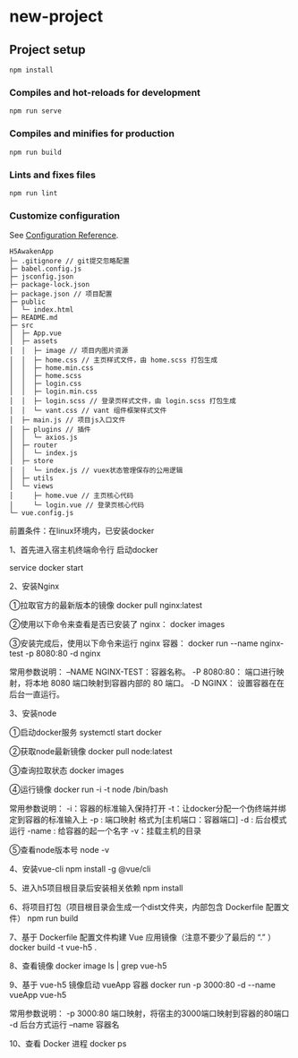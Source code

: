 # new-project

## Project setup
```
npm install
```

### Compiles and hot-reloads for development
```
npm run serve
```

### Compiles and minifies for production
```
npm run build
```

### Lints and fixes files
```
npm run lint
```

### Customize configuration
See [Configuration Reference](https://cli.vuejs.org/config/).

```
H5AwakenApp
├─ .gitignore // git提交忽略配置
├─ babel.config.js
├─ jsconfig.json
├─ package-lock.json
├─ package.json // 项目配置
├─ public
│  └─ index.html
├─ README.md
├─ src
│  ├─ App.vue
│  ├─ assets
│  │  ├─ image // 项目内图片资源
│  │  ├─ home.css // 主页样式文件，由 home.scss 打包生成
│  │  ├─ home.min.css
│  │  ├─ home.scss
│  │  ├─ login.css
│  │  ├─ login.min.css
│  │  ├─ login.scss // 登录页样式文件，由 login.scss 打包生成
│  │  └─ vant.css // vant 组件框架样式文件
│  ├─ main.js // 项目js入口文件
│  ├─ plugins // 插件
│  │  └─ axios.js
│  ├─ router
│  │  └─ index.js
│  ├─ store
│  │  └─ index.js // vuex状态管理保存的公用逻辑
│  ├─ utils
│  └─ views
│     ├─ home.vue // 主页核心代码
│     └─ login.vue // 登录页核心代码
└─ vue.config.js

```



前置条件：在linux环境内，已安装docker

1、首先进入宿主机终端命令行 启动docker

service docker start


2、安装Nginx

①拉取官方的最新版本的镜像
docker pull nginx:latest

②使用以下命令来查看是否已安装了 nginx：
docker images

③安装完成后，使用以下命令来运行 nginx 容器：
docker run --name nginx-test -p 8080:80 -d nginx

常用参数说明：
–NAME NGINX-TEST：容器名称。
-P 8080:80： 端口进行映射，将本地 8080 端口映射到容器内部的 80 端口。
-D NGINX： 设置容器在在后台一直运行。

3、安装node

①启动docker服务
systemctl start docker

②获取node最新镜像
docker pull node:latest

③查询拉取状态
docker images

④运行镜像
docker run -i -t node /bin/bash

常用参数说明：
-i：容器的标准输入保持打开
-t：让docker分配一个伪终端并绑定到容器的标准输入上
-p : 端口映射 格式为[主机端口：容器端口]
-d : 后台模式运行
-name : 给容器的起一个名字
-v：挂载主机的目录

⑤查看node版本号
node -v

4、安装vue-cli
npm install -g @vue/cli

5、进入h5项目根目录后安装相关依赖
npm install

6、将项目打包（项目根目录会生成一个dist文件夹，内部包含 Dockerfile 配置文件）
npm run build

7、基于 Dockerfile 配置文件构建 Vue 应用镜像（注意不要少了最后的 “.” ）
docker build -t vue-h5 .

8、查看镜像
docker image ls | grep vue-h5

9、基于 vue-h5 镜像启动 vueApp 容器
docker run -p 3000:80 -d --name vueApp vue-h5

常用参数说明：
-p 3000:80 端口映射，将宿主的3000端口映射到容器的80端口
-d 后台方式运行
–name 容器名

10、查看 Docker 进程
docker ps